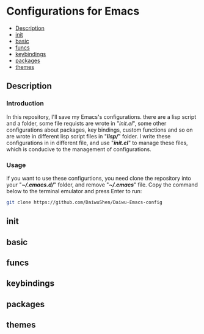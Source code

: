 # Configurations for Emacs
- [Description](#Description)
- [init](#init)
- [basic](#basic)
- [funcs](#funcs)
- [keybindings](#keybindings)
- [packages](#packages)
- [themes](#themes)

## Description
### Introduction
In this repository, I'll save my Emacs's configurations. there are a lisp script and a folder, some file requists are wrote in "*init.el*", some other configurations about packages, key bindings, custom functions and so on are wrote in different lisp script files in "__*lisp/*__" folder. I write these configurations in in different file, and use "__*init.el*__" to manage these files, which is conducive to the management of configurations.
### Usage
if you want to use these configurtions, you need clone the repository into your "__*~/.emacs.d/*__" folder, and remove "__*~/.emacs*__" file. Copy the command below to the terminal emulator and press Enter to run: 
```bash
git clone https://github.com/DaiwuShen/Daiwu-Emacs-config
```

## init

## basic

## funcs

## keybindings

## packages

## themes
